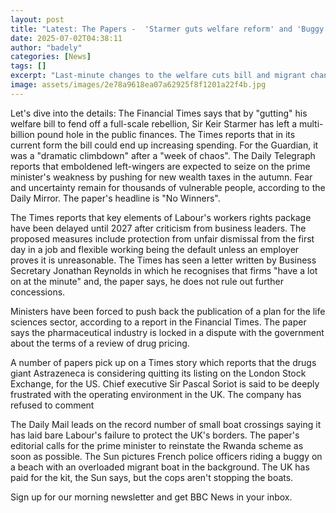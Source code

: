 ```yaml
---
layout: post
title: "Latest: The Papers -  'Starmer guts welfare reform' and 'Buggy useless'"
date: 2025-07-02T04:38:11
author: "badely"
categories: [News]
tags: []
excerpt: "Last-minute changes to the welfare cuts bill and migrant channel crossings make Wednesday's front pages."
image: assets/images/2e78a9618ea07a62925f8f1201a22f4b.jpg
---
```


Let's dive into the details: The Financial Times says that by "gutting" his welfare bill to fend off a full-scale rebellion, Sir Keir Starmer has left a multi-billion pound hole in the public finances. The Times reports that in its current form the bill could end up increasing spending. For the Guardian, it was a "dramatic climbdown" after a "week of chaos". The Daily Telegraph reports that emboldened left-wingers are expected to seize on the prime minister's weakness by pushing for new wealth taxes in the autumn. Fear and uncertainty remain for thousands of vulnerable people, according to the Daily Mirror. The paper's headline is "No Winners".

The Times reports that key elements of Labour's workers rights package have been delayed until 2027 after criticism from business leaders. The proposed measures include protection from unfair dismissal from the first day in a job and flexible working being the default unless an employer proves it is unreasonable. The Times has seen a letter written by Business Secretary Jonathan Reynolds in which he recognises that firms "have a lot on at the minute" and, the paper says, he does not rule out further concessions.

Ministers have been forced to push back the publication of a plan for the life sciences sector, according to a report in the Financial Times. The paper says the pharmaceutical industry is locked in a dispute with the government about the terms of a review of drug pricing.

A number of papers pick up on a Times story which reports that the drugs giant Astrazeneca is considering quitting its listing on the London Stock Exchange, for the US. Chief executive Sir Pascal Soriot is said to be deeply frustrated with the operating environment in the UK. The company has refused to comment

The Daily Mail leads on the record number of small boat crossings saying it has laid bare Labour's failure to protect the UK's borders. The paper's editorial calls for the prime minister to reinstate the Rwanda scheme as soon as possible. The Sun pictures French police officers riding a buggy on a beach with an overloaded migrant boat in the background. The UK has paid for the kit, the Sun says, but the cops aren't stopping the boats.

Sign up for our morning newsletter and get BBC News in your inbox.

